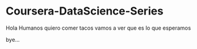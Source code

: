 # Coursera-DataScience-Series
Hola Humanos quiero comer tacos
vamos a ver que es lo que esperamos

bye...
